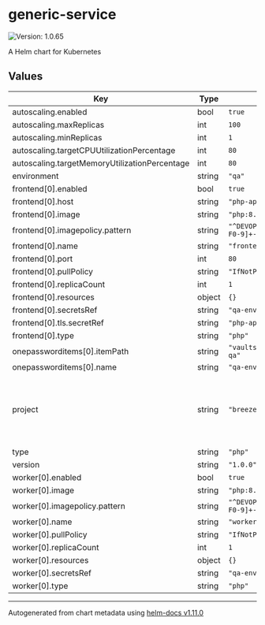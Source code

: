 # generic-service

![Version: 1.0.65](https://img.shields.io/badge/Version-1.0.65-informational?style=flat-square)

A Helm chart for Kubernetes

## Values

| Key | Type | Default | Description |
|-----|------|---------|-------------|
| autoscaling.enabled | bool | `true` |  |
| autoscaling.maxReplicas | int | `100` |  |
| autoscaling.minReplicas | int | `1` |  |
| autoscaling.targetCPUUtilizationPercentage | int | `80` |  |
| autoscaling.targetMemoryUtilizationPercentage | int | `80` |  |
| environment | string | `"qa"` |  |
| frontend[0].enabled | bool | `true` |  |
| frontend[0].host | string | `"php-app.local"` |  |
| frontend[0].image | string | `"php:8.1.22-apache-bullseye"` |  |
| frontend[0].imagepolicy.pattern | string | `"^DEVOPS-338-deploy-breeze-qa-api-[a-fA-F0-9]+-(?P<ts>.*)"` |  |
| frontend[0].name | string | `"frontend"` |  |
| frontend[0].port | int | `80` |  |
| frontend[0].pullPolicy | string | `"IfNotPresent"` |  |
| frontend[0].replicaCount | int | `1` |  |
| frontend[0].resources | object | `{}` |  |
| frontend[0].secretsRef | string | `"qa-environment-variables"` |  |
| frontend[0].tls.secretRef | string | `"php-app-tls"` |  |
| frontend[0].type | string | `"php"` |  |
| onepassworditems[0].itemPath | string | `"vaults/EnvironmentVariables/items/breeze-qa"` |  |
| onepassworditems[0].name | string | `"qa-environemnt-variables"` |  |
| project | string | `"breeze"` | To nest folders in flux use underscores which will map to sub-directories |
| type | string | `"php"` |  |
| version | string | `"1.0.0"` |  |
| worker[0].enabled | bool | `true` |  |
| worker[0].image | string | `"php:8.1.22-apache-bullseye"` |  |
| worker[0].imagepolicy.pattern | string | `"^DEVOPS-338-deploy-breeze-qa-api-[a-fA-F0-9]+-(?P<ts>.*)"` |  |
| worker[0].name | string | `"worker"` |  |
| worker[0].pullPolicy | string | `"IfNotPresent"` |  |
| worker[0].replicaCount | int | `1` |  |
| worker[0].resources | object | `{}` |  |
| worker[0].secretsRef | string | `"qa-environemnt-variables"` |  |
| worker[0].type | string | `"php"` |  |

----------------------------------------------
Autogenerated from chart metadata using [helm-docs v1.11.0](https://github.com/norwoodj/helm-docs/releases/v1.11.0)
